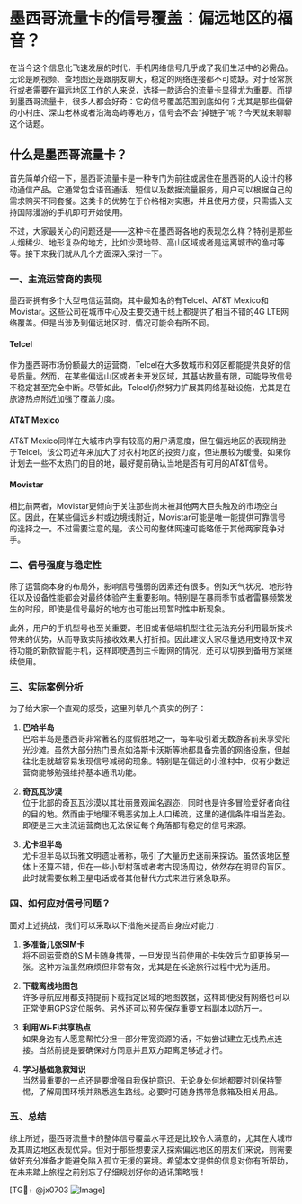 # 墨西哥流量卡的信号覆盖：偏远地区的福音？

在当今这个信息化飞速发展的时代，手机网络信号几乎成了我们生活中的必需品。无论是刷视频、查地图还是跟朋友聊天，稳定的网络连接都不可或缺。对于经常旅行或者需要在偏远地区工作的人来说，选择一款适合的流量卡显得尤为重要。而提到墨西哥流量卡，很多人都会好奇：它的信号覆盖范围到底如何？尤其是那些偏僻的小村庄、深山老林或者沿海岛屿等地方，信号会不会“掉链子”呢？今天就来聊聊这个话题。

## 什么是墨西哥流量卡？

首先简单介绍一下，墨西哥流量卡是一种专门为前往或居住在墨西哥的人设计的移动通信产品。它通常包含语音通话、短信以及数据流量服务，用户可以根据自己的需求购买不同套餐。这类卡的优势在于价格相对实惠，并且使用方便，只需插入支持国际漫游的手机即可开始使用。

不过，大家最关心的问题还是——这种卡在墨西哥各地的表现怎么样？特别是那些人烟稀少、地形复杂的地方，比如沙漠地带、高山区域或者是远离城市的渔村等等。接下来我们就从几个方面深入探讨一下。

### 一、主流运营商的表现

墨西哥拥有多个大型电信运营商，其中最知名的有Telcel、AT&T Mexico和Movistar。这些公司在城市中心及主要交通干线上都提供了相当不错的4G LTE网络覆盖。但是当涉及到偏远地区时，情况可能会有所不同。

#### Telcel
作为墨西哥市场份额最大的运营商，Telcel在大多数城市和郊区都能提供良好的信号质量。然而，在某些偏远山区或者未开发区域，其基站数量有限，可能导致信号不稳定甚至完全中断。尽管如此，Telcel仍然努力扩展其网络基础设施，尤其是在旅游热点附近加强了覆盖力度。

#### AT&T Mexico
AT&T Mexico同样在大城市内享有较高的用户满意度，但在偏远地区的表现稍逊于Telcel。该公司近年来加大了对农村地区的投资力度，但进展较为缓慢。如果你计划去一些不太热门的目的地，最好提前确认当地是否有可用的AT&T信号。

#### Movistar
相比前两者，Movistar更倾向于关注那些尚未被其他两大巨头触及的市场空白区。因此，在某些偏远乡村或边境线附近，Movistar可能是唯一能提供可靠信号的选择之一。不过需要注意的是，该公司的整体网速可能略低于其他两家竞争对手。

### 二、信号强度与稳定性

除了运营商本身的布局外，影响信号强弱的因素还有很多。例如天气状况、地形特征以及设备性能都会对最终体验产生重要影响。特别是在暴雨季节或者雷暴频繁发生的时段，即使是信号最好的地方也可能出现暂时性中断现象。

此外，用户的手机型号也至关重要。老旧或者低端机型往往无法充分利用最新技术带来的优势，从而导致实际接收效果大打折扣。因此建议大家尽量选用支持双卡双待功能的新款智能手机，这样即使遇到主卡断网的情况，还可以切换到备用方案继续使用。

### 三、实际案例分析

为了给大家一个直观的感受，这里列举几个真实的例子：

1. **巴哈半岛**  
   巴哈半岛是墨西哥非常著名的度假胜地之一，每年吸引着无数游客前来享受阳光沙滩。虽然大部分热门景点如洛斯卡沃斯等地都具备完善的网络设施，但越往北走就越容易发现信号减弱的现象。特别是在偏远的小渔村中，仅有少数运营商能够勉强维持基本通讯功能。

2. **奇瓦瓦沙漠**  
   位于北部的奇瓦瓦沙漠以其壮丽景观闻名遐迩，同时也是许多冒险爱好者向往的目的地。然而由于地理环境恶劣加上人口稀疏，这里的通信条件相当差劲。即便是三大主流运营商也无法保证每个角落都有稳定的信号来源。

3. **尤卡坦半岛**  
   尤卡坦半岛以玛雅文明遗址著称，吸引了大量历史迷前来探访。虽然该地区整体上还算不错，但在一些小型村落或者考古现场周边，依然存在明显的盲区。此时就需要依赖卫星电话或者其他替代方式来进行紧急联系。

### 四、如何应对信号问题？

面对上述挑战，我们可以采取以下措施来提高自身应对能力：

1. **多准备几张SIM卡**  
   将不同运营商的SIM卡随身携带，一旦发现当前使用的卡失效后立即更换另一张。这种方法虽然麻烦但非常有效，尤其是在长途旅行过程中尤为适用。

2. **下载离线地图包**  
   许多导航应用都支持提前下载指定区域的地图数据，这样即便没有网络也可以正常使用GPS定位服务。另外还可以预先保存重要文档副本以防万一。

3. **利用Wi-Fi共享热点**  
   如果身边有人愿意帮忙分担一部分带宽资源的话，不妨尝试建立无线热点连接。当然前提是要确保对方同意并且双方距离足够近才行。

4. **学习基础急救知识**  
   当然最重要的一点还是要增强自我保护意识。无论身处何地都要时刻保持警惕，了解周围环境并熟悉逃生路线。必要时可随身携带急救箱及相关用品。

### 五、总结

综上所述，墨西哥流量卡的整体信号覆盖水平还是比较令人满意的，尤其在大城市及其周边地区表现优异。但对于那些想要深入探索偏远地区的朋友们来说，则需要做好充分准备才能避免陷入孤立无援的窘境。希望本文提供的信息对你有所帮助，在未来踏上旅程之前别忘了仔细规划好你的通讯策略哦！

[TG💪+ @jx0703 ![Image](https://github.com/user-attachments/assets/dbca1d08-cadb-493c-b0ec-ad6f7a83f270)]